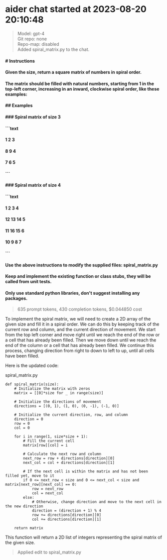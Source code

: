 
# aider chat started at 2023-08-20 20:10:48

> Model: gpt-4  
> Git repo: none  
> Repo-map: disabled  
> Added spiral_matrix.py to the chat.  

#### # Instructions  
####   
#### Given the size, return a square matrix of numbers in spiral order.  
####   
#### The matrix should be filled with natural numbers, starting from 1 in the top-left corner, increasing in an inward, clockwise spiral order, like these examples:  
####   
#### ## Examples  
####   
#### ### Spiral matrix of size 3  
####   
#### ```text  
#### 1 2 3  
#### 8 9 4  
#### 7 6 5  
#### ```  
####   
#### ### Spiral matrix of size 4  
####   
#### ```text  
####  1  2  3 4  
#### 12 13 14 5  
#### 11 16 15 6  
#### 10  9  8 7  
#### ```  
####   
#### ####  
####   
#### Use the above instructions to modify the supplied files: spiral_matrix.py  
#### Keep and implement the existing function or class stubs, they will be called from unit tests.  
#### Only use standard python libraries, don't suggest installing any packages.  
> 635 prompt tokens, 430 completion tokens, $0.044850 cost  

To implement the spiral matrix, we will need to create a 2D array of the given size and fill it in a spiral order. We can do this by keeping track of the current row and column, and the current direction of movement. We start from the top left corner and move right until we reach the end of the row or a cell that has already been filled. Then we move down until we reach the end of the column or a cell that has already been filled. We continue this process, changing direction from right to down to left to up, until all cells have been filled.

Here is the updated code:

spiral_matrix.py
```
def spiral_matrix(size):
    # Initialize the matrix with zeros
    matrix = [[0]*size for _ in range(size)]
    
    # Initialize the directions of movement
    directions = [(0, 1), (1, 0), (0, -1), (-1, 0)]
    
    # Initialize the current direction, row, and column
    direction = 0
    row = 0
    col = 0
    
    for i in range(1, size*size + 1):
        # Fill the current cell
        matrix[row][col] = i
        
        # Calculate the next row and column
        next_row = row + directions[direction][0]
        next_col = col + directions[direction][1]
        
        # If the next cell is within the matrix and has not been filled yet, move to it
        if 0 <= next_row < size and 0 <= next_col < size and matrix[next_row][next_col] == 0:
            row = next_row
            col = next_col
        else:
            # Otherwise, change direction and move to the next cell in the new direction
            direction = (direction + 1) % 4
            row += directions[direction][0]
            col += directions[direction][1]
    
    return matrix
```
This function will return a 2D list of integers representing the spiral matrix of the given size.

> Applied edit to spiral_matrix.py  
